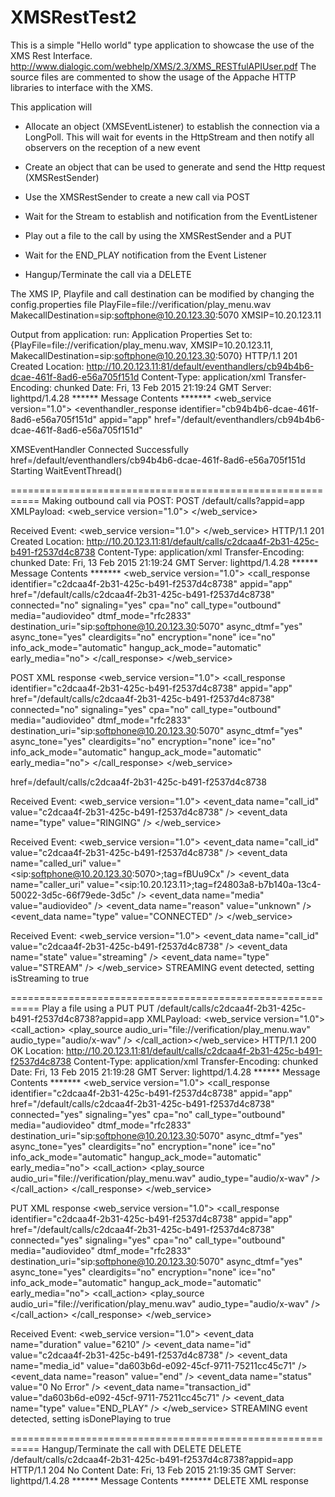 XMSRestTest2
================
This is a simple "Hello world" type application to showcase the use of the XMS Rest Interface.  
http://www.dialogic.com/webhelp/XMS/2.3/XMS_RESTfulAPIUser.pdf
The source files are commented to show the usage of the Appache HTTP libraries to interface with the XMS.

This application will
- Allocate an object (XMSEventListener) to establish the connection via a LongPoll.  This will wait for events in the HttpStream and then notify all observers on the reception of a new event

- Create an object that can be used to generate and send the Http request (XMSRestSender)

- Use the XMSRestSender to create a new call via POST
- Wait for the Stream to establish and notification from the EventListener
- Play out a file to the call by using the XMSRestSender and a PUT
- Wait for the END_PLAY notification from the Event Listener
- Hangup/Terminate the call via a DELETE


The XMS IP, Playfile and call destination can be modified by changing the config.properties file
PlayFile=file\://verification/play_menu.wav
MakecallDestination=sip\:softphone@10.20.123.30\:5070
XMSIP=10.20.123.11


Output from application:
run:
Application Properties Set to:
{PlayFile=file://verification/play_menu.wav, XMSIP=10.20.123.11, MakecallDestination=sip:softphone@10.20.123.30:5070}
HTTP/1.1 201 Created
   Location: http://10.20.123.11:81/default/eventhandlers/cb94b4b6-dcae-461f-8ad6-e56a705f151d
   Content-Type: application/xml
   Transfer-Encoding: chunked
   Date: Fri, 13 Feb 2015 21:19:24 GMT
   Server: lighttpd/1.4.28
****** Message Contents *******
<web_service version="1.0">
<eventhandler_response identifier="cb94b4b6-dcae-461f-8ad6-e56a705f151d" appid="app" href="/default/eventhandlers/cb94b4b6-dcae-461f-8ad6-e56a705f151d"
>
<eventsubscribe type="any" resource_id="any" resource_type="any"/>
</eventhandler_response>
</web_service>

XMSEventHandler Connected Successfully
href=/default/eventhandlers/cb94b4b6-dcae-461f-8ad6-e56a705f151d
Starting WaitEventThread()


===========================================================
Making outbound call via POST:
POST /default/calls?appid=app
 XMLPayload:
<web_service version="1.0"> <call media="audiovideo" signaling="yes" dtmf_mode="rfc2833" async_dtmf="yes" async_tone="yes" destination_uri="sip:softphone@10.20.123.30:5070" cpa="no" /></web_service>


Received Event:
<web_service version="1.0">
<event type="keepalive"/></web_service>
HTTP/1.1 201 Created
   Location: http://10.20.123.11:81/default/calls/c2dcaa4f-2b31-425c-b491-f2537d4c8738
   Content-Type: application/xml
   Transfer-Encoding: chunked
   Date: Fri, 13 Feb 2015 21:19:24 GMT
   Server: lighttpd/1.4.28
****** Message Contents *******
<web_service version="1.0">
<call_response identifier="c2dcaa4f-2b31-425c-b491-f2537d4c8738" appid="app" href="/default/calls/c2dcaa4f-2b31-425c-b491-f2537d4c8738"
 connected="no" signaling="yes" cpa="no" call_type="outbound"
 media="audiovideo"
 dtmf_mode="rfc2833"
 destination_uri="sip:softphone@10.20.123.30:5070"
 async_dtmf="yes" async_tone="yes" cleardigits="no" encryption="none" ice="no" info_ack_mode="automatic" hangup_ack_mode="automatic" early_media="no">
</call_response>
</web_service>

POST XML response
<web_service version="1.0">
<call_response identifier="c2dcaa4f-2b31-425c-b491-f2537d4c8738" appid="app" href="/default/calls/c2dcaa4f-2b31-425c-b491-f2537d4c8738"
 connected="no" signaling="yes" cpa="no" call_type="outbound"
 media="audiovideo"
 dtmf_mode="rfc2833"
 destination_uri="sip:softphone@10.20.123.30:5070"
 async_dtmf="yes" async_tone="yes" cleardigits="no" encryption="none" ice="no" info_ack_mode="automatic" hangup_ack_mode="automatic" early_media="no">
</call_response>
</web_service>

href=/default/calls/c2dcaa4f-2b31-425c-b491-f2537d4c8738


Received Event:
<web_service version="1.0">
<event type="ringing" resource_id="c2dcaa4f-2b31-425c-b491-f2537d4c8738" resource_type="call">
<event_data name="call_id" value="c2dcaa4f-2b31-425c-b491-f2537d4c8738" />
<event_data name="type" value="RINGING" />
</event>
</web_service>


Received Event:
<web_service version="1.0">
<event type="connected" resource_id="c2dcaa4f-2b31-425c-b491-f2537d4c8738" resource_type="call">
<event_data name="call_id" value="c2dcaa4f-2b31-425c-b491-f2537d4c8738" />
<event_data name="called_uri" value="&lt;sip:softphone@10.20.123.30:5070&gt;;tag=fBUu9Cx" />
<event_data name="caller_uri" value="&lt;sip:10.20.123.11&gt;;tag=f24803a8-b7b140a-13c4-50022-3d5c-66f79ede-3d5c" />
<event_data name="media" value="audiovideo" />
<event_data name="reason" value="unknown" />
<event_data name="type" value="CONNECTED" />
</event>
</web_service>


Received Event:
<web_service version="1.0">
<event type="stream" resource_id="c2dcaa4f-2b31-425c-b491-f2537d4c8738" resource_type="call">
<event_data name="call_id" value="c2dcaa4f-2b31-425c-b491-f2537d4c8738" />
<event_data name="state" value="streaming" />
<event_data name="type" value="STREAM" />
</event>
</web_service>
STREAMING event detected, setting isStreaming to true


===========================================================
Play a file using a PUT
PUT /default/calls/c2dcaa4f-2b31-425c-b491-f2537d4c8738?appid=app
 XMLPayload:
<web_service version="1.0"> <call> <call_action> <play offset="0s" repeat="0" delay="1s" terminate_digits="#" skip_interval="1s"> <play_source audio_uri="file://verification/play_menu.wav" audio_type="audio/x-wav" /> </play> </call_action></call></web_service>
HTTP/1.1 200 OK
   Location: http://10.20.123.11:81/default/calls/c2dcaa4f-2b31-425c-b491-f2537d4c8738
   Content-Type: application/xml
   Transfer-Encoding: chunked
   Date: Fri, 13 Feb 2015 21:19:28 GMT
   Server: lighttpd/1.4.28
****** Message Contents *******
<web_service version="1.0">
<call_response identifier="c2dcaa4f-2b31-425c-b491-f2537d4c8738" appid="app" href="/default/calls/c2dcaa4f-2b31-425c-b491-f2537d4c8738"
 connected="yes" signaling="yes" cpa="no" call_type="outbound"
 media="audiovideo"
 dtmf_mode="rfc2833"
 destination_uri="sip:softphone@10.20.123.30:5070"
 async_dtmf="yes" async_tone="yes" cleardigits="no" encryption="none" ice="no" info_ack_mode="automatic" hangup_ack_mode="automatic" early_media="no">
<call_action>
<play transaction_id="da603b6d-e092-45cf-9711-75211cc45c71"
	max_time="infinite"
	fetch_timeout="300s"
	offset="0s"
	delay="1s"
	repeat="0"
	skip_interval="1s"
	terminate_digits="#">
	<play_source audio_uri="file://verification/play_menu.wav"
		audio_type="audio/x-wav"
/>
</play></call_action>
</call_response>
</web_service>

PUT XML response
<web_service version="1.0">
<call_response identifier="c2dcaa4f-2b31-425c-b491-f2537d4c8738" appid="app" href="/default/calls/c2dcaa4f-2b31-425c-b491-f2537d4c8738"
 connected="yes" signaling="yes" cpa="no" call_type="outbound"
 media="audiovideo"
 dtmf_mode="rfc2833"
 destination_uri="sip:softphone@10.20.123.30:5070"
 async_dtmf="yes" async_tone="yes" cleardigits="no" encryption="none" ice="no" info_ack_mode="automatic" hangup_ack_mode="automatic" early_media="no">
<call_action>
<play transaction_id="da603b6d-e092-45cf-9711-75211cc45c71"
	max_time="infinite"
	fetch_timeout="300s"
	offset="0s"
	delay="1s"
	repeat="0"
	skip_interval="1s"
	terminate_digits="#">
	<play_source audio_uri="file://verification/play_menu.wav"
		audio_type="audio/x-wav"
/>
</play></call_action>
</call_response>
</web_service>



Received Event:
<web_service version="1.0">
<event type="end_play" resource_id="c2dcaa4f-2b31-425c-b491-f2537d4c8738" resource_type="call">
<event_data name="duration" value="6210" />
<event_data name="id" value="c2dcaa4f-2b31-425c-b491-f2537d4c8738" />
<event_data name="media_id" value="da603b6d-e092-45cf-9711-75211cc45c71" />
<event_data name="reason" value="end" />
<event_data name="status" value="0 No Error" />
<event_data name="transaction_id" value="da603b6d-e092-45cf-9711-75211cc45c71" />
<event_data name="type" value="END_PLAY" />
</event>
</web_service>
STREAMING event detected, setting isDonePlaying to true


===========================================================
Hangup/Terminate the call with DELETE
DELETE /default/calls/c2dcaa4f-2b31-425c-b491-f2537d4c8738?appid=app
HTTP/1.1 204 No Content
   Date: Fri, 13 Feb 2015 21:19:35 GMT
   Server: lighttpd/1.4.28
****** Message Contents *******
DELETE XML response

